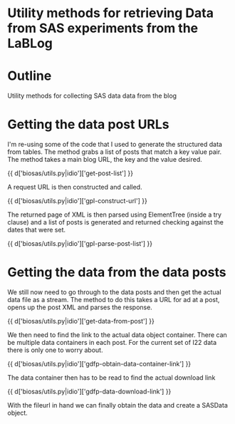 # Utility methods for retrieving Data from SAS experiments from the LaBLog

# Outline

Utility methods for collecting SAS data data from the blog 

# Getting the data post URLs

I'm re-using some of the code that I used to generate the structured data from tables. The method grabs a list of posts that match a key value pair. The method takes a main blog URL, the key and the value desired.

{{ d['biosas/utils.py|idio']['get-post-list'] }}

A request URL is then constructed and called.

{{ d['biosas/utils.py|idio']['gpl-construct-url'] }}

The returned page of XML is then parsed using ElementTree (inside a try clause) and a list of posts is generated and returned checking against the dates that were set.

{{ d['biosas/utils.py|idio']['gpl-parse-post-list'] }}

# Getting the data from the data posts

We still now need to go through to the data posts and then get the actual data file as a stream. The method to do this takes a URL for ad at a post, opens up the post XML and parses the response.

{{ d['biosas/utils.py|idio']['get-data-from-post'] }}

We then need to find the link to the actual data object container. There can be multiple data containers in each post. For the current set of I22 data there is only one to worry about.

{{ d['biosas/utils.py|idio']['gdfp-obtain-data-container-link'] }}

The data container then has to be read to find the actual download link

{{ d['biosas/utils.py|idio']['gdfp-data-download-link'] }}

With the fileurl in hand we can finally obtain the data and create a SASData object.


